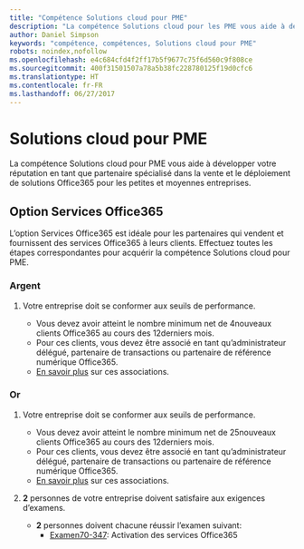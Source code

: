 ```yaml
---
title: "Compétence Solutions cloud pour PME"
description: "La compétence Solutions cloud pour les PME vous aide à développer votre réputation en tant que partenaire spécialisé dans la vente et le déploiement de solutions Office365 pour les petites et moyennes entreprises."
author: Daniel Simpson
keywords: "compétence, compétences, Solutions cloud pour PME"
robots: noindex,nofollow
ms.openlocfilehash: e4c684cfd4f2ff17b5f9677c75f6d560c9f808ce
ms.sourcegitcommit: 400f31501507a78a5b38fc228780125f19d0cfc6
ms.translationtype: HT
ms.contentlocale: fr-FR
ms.lasthandoff: 06/27/2017
---
```

# <a name="small-and-midmarket-cloud-solutions"></a>Solutions cloud pour PME 
La compétence Solutions cloud pour PME vous aide à développer votre réputation en tant que partenaire spécialisé dans la vente et le déploiement de solutions Office365 pour les petites et moyennes entreprises.

## <a name="o365-services-option"></a>Option Services Office365
L’option Services Office365 est idéale pour les partenaires qui vendent et fournissent des services Office365 à leurs clients. Effectuez toutes les étapes correspondantes pour acquérir la compétence Solutions cloud pour PME.

### <a name="silver"></a>Argent
1. Votre entreprise doit se conformer aux seuils de performance.
    
    - Vous devez avoir atteint le nombre minimum net de 4nouveaux clients Office365 au cours des 12derniers mois.
    - Pour ces clients, vous devez être associé en tant qu’administrateur délégué, partenaire de transactions ou partenaire de référence numérique Office365.
    - [En savoir plus](https://partner.microsoft.com/en-us/membership/digital-partner-of-record) sur ces associations.

### <a name="gold"></a>Or
1. Votre entreprise doit se conformer aux seuils de performance.

    - Vous devez avoir atteint le nombre minimum net de 25nouveaux clients Office365 au cours des 12derniers mois.
    - Pour ces clients, vous devez être associé en tant qu’administrateur délégué, partenaire de transactions ou partenaire de référence numérique Office365.
    - [En savoir plus](https://partner.microsoft.com/en-us/membership/digital-partner-of-record) sur ces associations.  
  
2. **2** personnes de votre entreprise doivent satisfaire aux exigences d’examens.

    - **2** personnes doivent chacune réussir l’examen suivant:
        - [Examen70-347](https://www.microsoft.com/en-us/learning/exam-70-347.aspx): Activation des services Office365
